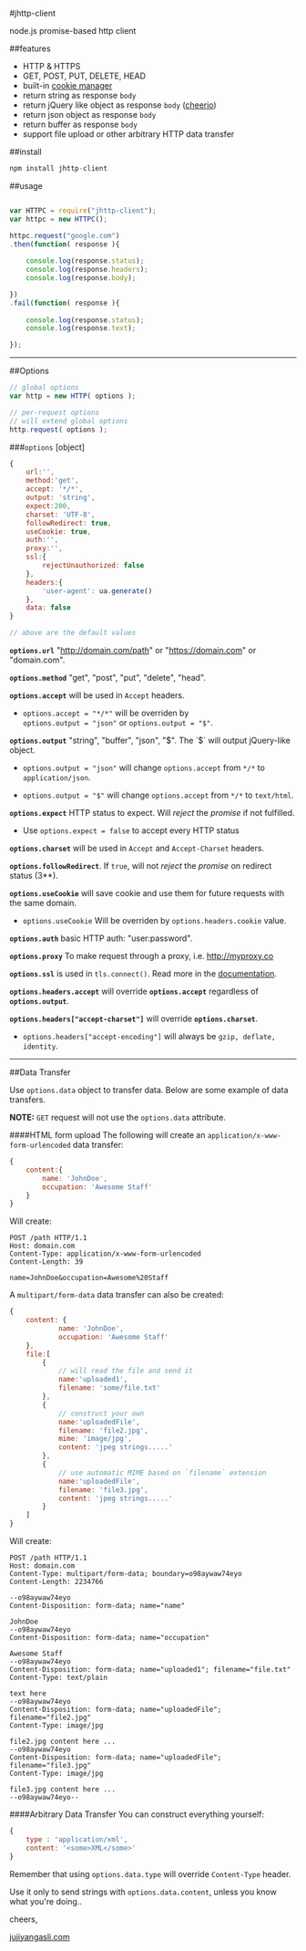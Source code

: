 #jhttp-client

node.js promise-based http client

##features
- HTTP & HTTPS
- GET, POST, PUT, DELETE, HEAD
- built-in [cookie manager](https://www.npmjs.org/package/cookie-manager)
- return string as response `body`
- return jQuery like object as response `body` ([cheerio](https://www.npmjs.org/package/cheerio))
- return json object as response `body`
- return buffer as response `body`
- support file upload or other arbitrary HTTP data transfer

##install
```javascript
npm install jhttp-client
```

##usage
```javascript

var HTTPC = require("jhttp-client");
var httpc = new HTTPC();

httpc.request("google.com")
.then(function( response ){
	
	console.log(response.status);
	console.log(response.headers);
	console.log(response.body);		

})
.fail(function( response ){
	
	console.log(response.status);
	console.log(response.text);

});

```

---

##Options
```javascript
// global options
var http = new HTTP( options );

// per-request options
// will extend global options
http.request( options );
```

###`options` [object]
```javascript
{
	url:'',
	method:'get',
	accept: '*/*',
	output: 'string',
	expect:200,
	charset: 'UTF-8',
	followRedirect: true,
	useCookie: true,
	auth:'',
	proxy:'',
	ssl:{
		rejectUnauthorized: false
	},
	headers:{
		'user-agent': ua.generate()
	},
	data: false
}

// above are the default values
```

**`options.url`** "http://domain.com/path" or "https://domain.com" or "domain.com".

**`options.method`** "get", "post", "put", "delete", "head".

**`options.accept`** will be used in `Accept` headers.

- `options.accept = "*/*"` will be overriden by <br />`options.output = "json"` or `options.output = "$"`.

**`options.output`** "string", "buffer", "json", "$". The `$` will output jQuery-like object.

- `options.output = "json"` will change `options.accept` from `*/*` to `application/json`.

- `options.output = "$"` will change `options.accept` from `*/*` to `text/html`.

**`options.expect`** HTTP status to expect. Will *reject* the *promise* if not fulfilled.

- Use `options.expect = false` to accept every HTTP status

**`options.charset`** will be used in `Accept` and `Accept-Charset` headers.

**`options.followRedirect`**. If `true`, will not *reject* the *promise* on redirect status (3**).

**`options.useCookie`** will save cookie and use them for future requests with the same domain.

- `options.useCookie` Will be overriden by `options.headers.cookie` value.

**`options.auth`** basic HTTP auth: "user:password".

**`options.proxy`** To make request through a proxy, i.e. http://myproxy.co

**`options.ssl`** is used in `tls.connect()`. Read more in the [documentation](http://nodejs.org/api/https.html#https_https_request_options_callback).

**`options.headers.accept`** will override **`options.accept`** regardless of **`options.output`**.

**`options.headers["accept-charset"]`** will override **`options.charset`**.

- `options.headers["accept-encoding"]` will always be `gzip, deflate, identity`.

---

##Data Transfer

Use `options.data` object to transfer data. Below are some example of data transfers.

**NOTE:** `GET` request will not use the `options.data` attribute.

####HTML form upload
The following will create an `application/x-www-form-urlencoded` data transfer:
```javascript
{
	content:{
		name: 'JohnDoe',
		occupation: 'Awesome Staff'
	}
}
```

Will create:
```text
POST /path HTTP/1.1
Host: domain.com
Content-Type: application/x-www-form-urlencoded
Content-Length: 39

name=JohnDoe&occupation=Awesome%20Staff
```

A `multipart/form-data` data transfer can also be created:
```javascript
{
	content: {
			name: 'JohnDoe',
			occupation: 'Awesome Staff'
	},
	file:[
		{ 
			// will read the file and send it
			name:'uploaded1',
			filename: 'some/file.txt' 
		},
		{
			// construct your own
			name:'uploadedFile',
			filename: 'file2.jpg',
			mime: 'image/jpg',
			content: 'jpeg strings.....'
		},
		{
			// use automatic MIME based on `filename` extension
			name:'uploadedFile',
			filename: 'file3.jpg',
			content: 'jpeg strings.....'
		}
	]
}
```

Will create:
```text
POST /path HTTP/1.1
Host: domain.com
Content-Type: multipart/form-data; boundary=o98aywaw74eyo
Content-Length: 2234766

--o98aywaw74eyo
Content-Disposition: form-data; name="name"

JohnDoe
--o98aywaw74eyo
Content-Disposition: form-data; name="occupation"

Awesome Staff
--o98aywaw74eyo
Content-Disposition: form-data; name="uploaded1"; filename="file.txt"
Content-Type: text/plain

text here
--o98aywaw74eyo
Content-Disposition: form-data; name="uploadedFile"; filename="file2.jpg"
Content-Type: image/jpg

file2.jpg content here ...
--o98aywaw74eyo
Content-Disposition: form-data; name="uploadedFile"; filename="file3.jpg"
Content-Type: image/jpg

file3.jpg content here ...
--o98aywaw74eyo--
```


####Arbitrary Data Transfer
You can construct everything yourself:
```javascript
{
	type : 'application/xml',
	content: '<some>XML</some>'
}
```
Remember that using `options.data.type` will override `Content-Type` header.

Use it only to send strings with `options.data.content`, unless you know what you're doing..



cheers,

[jujiyangasli.com](http://jujiyangasli.com)
